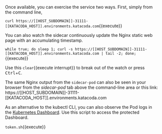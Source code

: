 Once available, you can exercise the service two ways. First, simply from the command line,

`curl https://[[HOST_SUBDOMAIN]]-31111-[[KATACODA_HOST]].environments.katacoda.com`{{execute}}

You can also watch the sidecar continuously update the Nginx static web page with an accumulating timestamp.

`while true; do sleep 1; curl -s https://[[HOST_SUBDOMAIN]]-31111-[[KATACODA_HOST]].environments.katacoda.com | tail -2; done;`{{execute}}

Use this `clear`{{execute interrupt}} to break out of the watch or press <kbd>Ctrl</kbd>+<kbd>C</kbd>.

The same Nginx output from the `sidecar-pod` can also be seen in your browser from the _sidecar-pod_ tab above the command-line area or this link: https://[[HOST_SUBDOMAIN]]-31111-[[KATACODA_HOST]].environments.katacoda.com

As an alternative to the kubectl CLI, you can also observe the Pod logs in the [Kubernetes Dashboard](https://[[HOST_SUBDOMAIN]]-30000-[[KATACODA_HOST]].environments.katacoda.com/). Use this script to access the protected Dashboard.

`token.sh`{{execute}}
